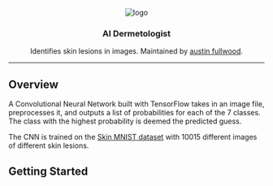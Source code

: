 <div align="center">

![logo](https://storage.googleapis.com/kaggle-datasets-images/54339/103727/d0f9325d9f7d113719887bc22235e5d4/dataset-cover.png?t=2018-09-19-17-09-26)

<h3>
AI Dermetologist
</h3>

Identifies skin lesions in images. Maintained by [austin fullwood](https://www.austinfullwood.com).

</div>

---

## Overview
A Convolutional Neural Network built with TensorFlow takes in an image file, preprocesses it, and outputs a list of probabilities for each of the 7 classes. The class with the highest probability is deemed the predicted guess.

The CNN is trained on the [Skin MNIST dataset](https://github.com/bundasmanu/skin_mnist) with 10015 different images of different skin lesions.

## Getting Started